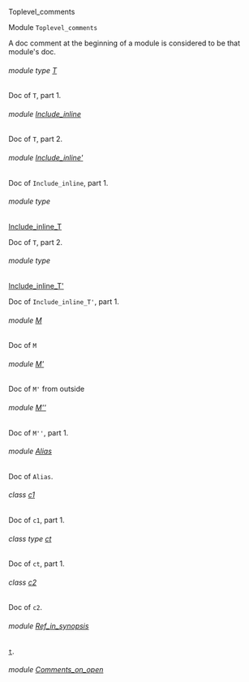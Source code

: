 Toplevel_comments

Module `Toplevel_comments`

A doc comment at the beginning of a module is considered to be that module's
doc.

<a id="module-type-T"></a>

###### module type [T](Toplevel_comments.module-type-T.md)

Doc of `T`, part 1.

<a id="module-Include_inline"></a>

###### module [Include_inline](Toplevel_comments.Include_inline.md)

Doc of `T`, part 2.

<a id="module-Include_inline'"></a>

###### module [Include_inline'](Toplevel_comments.Include_inline'.md)

Doc of `Include_inline`, part 1.

<a id="module-type-Include_inline_T"></a>

###### module type
[Include_inline_T](Toplevel_comments.module-type-Include_inline_T.md)

Doc of `T`, part 2.

<a id="module-type-Include_inline_T'"></a>

###### module type
[Include_inline_T'](Toplevel_comments.module-type-Include_inline_T'.md)

Doc of `Include_inline_T'`, part 1.

<a id="module-M"></a>

###### module [M](Toplevel_comments.M.md)

Doc of `M`

<a id="module-M'"></a>

###### module [M'](Toplevel_comments.M'.md)

Doc of `M'` from outside

<a id="module-M''"></a>

###### module [M''](Toplevel_comments.M''.md)

Doc of `M''`, part 1.

<a id="module-Alias"></a>

###### module [Alias](Toplevel_comments.Alias.md)

Doc of `Alias`.

<a id="class-c1"></a>

###### class  [c1](Toplevel_comments.c1.md)

Doc of `c1`, part 1.

<a id="class-type-ct"></a>

###### class type  [ct](Toplevel_comments.class-type-ct.md)

Doc of `ct`, part 1.

<a id="class-c2"></a>

###### class  [c2](Toplevel_comments.c2.md)

Doc of `c2`.

<a id="module-Ref_in_synopsis"></a>

###### module [Ref_in_synopsis](Toplevel_comments.Ref_in_synopsis.md)

[`t`](Toplevel_comments.Ref_in_synopsis.md#type-t).

<a id="module-Comments_on_open"></a>

###### module [Comments_on_open](Toplevel_comments.Comments_on_open.md)
